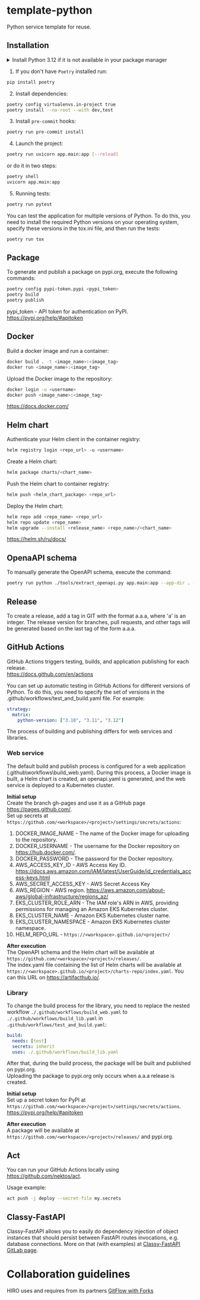 # template-python
Python service template for reuse.

## Installation
<details>
<summary>Install Python 3.12 if it is not available in your package manager</summary>

These instructions are for Ubuntu 22.04. If you're on a different distribution,
or - God forbid! - Windows, you should adjust these accordingly.

Also, these instructions are about using Poetry with Pyenv-managed (non-system) Python.
 
### Step 1: Update and Install Dependencies
Before we install pyenv, we need to update our package lists for upgrades and new package installations. We also need to install dependencies for pyenv. 

Open your terminal and type:
```bash
sudo apt-get update
sudo apt-get install -y make build-essential libssl-dev zlib1g-dev libbz2-dev \
libreadline-dev libsqlite3-dev wget curl llvm libncursesw5-dev xz-utils \
tk-dev libxml2-dev libxmlsec1-dev libffi-dev liblzma-dev
```

### Step 2: Install Pyenv
We will clone pyenv from the official GitHub repository and add it to our system path.
```bash
git clone https://github.com/pyenv/pyenv.git ~/.pyenv
echo 'export PYENV_ROOT="$HOME/.pyenv"' >> ~/.bashrc
echo 'export PATH="$PYENV_ROOT/bin:$PATH"' >> ~/.bashrc
echo 'eval "$(pyenv init -)"' >> ~/.bashrc
exec "$SHELL"
```

### Step 3: Install Python 3.12
Now that pyenv is installed, we can install different Python versions. To install Python 3.12, use the following command:
```bash
pyenv install 3.12
```

### Step 4: Connect Poetry to it
Do this in the template dir. Pycharm will automatically connect to it later
```bash
poetry env use ~/.pyenv/versions/3.12.1/bin/python
```
(change the version number accordingly to what is installed)

Finally, verify that Poetry indeed is connected to the proper version:
```bash
poetry enf info
```
</details>  

1. If you don't have `Poetry` installed run:
```bash
pip install poetry
```

2. Install dependencies:
```bash
poetry config virtualenvs.in-project true
poetry install --no-root --with dev,test
```

3. Install `pre-commit` hooks:
```bash
poetry run pre-commit install
```

4. Launch the project:
```bash
poetry run uvicorn app.main:app [--reload]
```
or do it in two steps:
```bash
poetry shell
uvicorn app.main:app
```

5. Running tests:
```bash
poetry run pytest
```

You can test the application for multiple versions of Python. To do this, you need to install the required Python versions on your operating system, specify these versions in the tox.ini file, and then run the tests:
```bash
poetry run tox
```

## Package
To generate and publish a package on pypi.org, execute the following commands:
```bash
poetry config pypi-token.pypi <pypi_token>
poetry build
poetry publish
```

pypi_token - API token for authentication on PyPI. https://pypi.org/help/#apitoken

## Docker
Build a docker image and run a container:
```bash
docker build . -t <image_name>:<image_tag>
docker run <image_name>:<image_tag>
```

Upload the Docker image to the repository:
```bash
docker login -u <username>
docker push <image_name>:<image_tag>
```

https://docs.docker.com/

## Helm chart
Authenticate your Helm client in the container registry:
```bash
helm registry login <repo_url> -u <username>
```

Create a Helm chart:
```bash
helm package charts/<chart_name>
```

Push the Helm chart to container registry:
```bash
helm push <helm_chart_package> <repo_url>
```

Deploy the Helm chart:
```bash
helm repo add <repo_name> <repo_url>
helm repo update <repo_name>
helm upgrade --install <release_name> <repo_name>/<chart_name>
```

https://helm.sh/ru/docs/

## OpenaAPI schema
To manually generate the OpenAPI schema, execute the command:
```bash
poetry run python ./tools/extract_openapi.py app.main:app --app-dir . --out openapi.yaml --app_version <version>
```

## Release
To create a release, add a tag in GIT with the format a.a.a, where 'a' is an integer.
The release version for branches, pull requests, and other tags will be generated based on the last tag of the form a.a.a.

## GitHub Actions
GitHub Actions triggers testing, builds, and application publishing for each release.  
https://docs.github.com/en/actions  

You can set up automatic testing in GitHub Actions for different versions of Python. To do this, you need to specify the set of versions in the .github/workflows/test_and_build.yaml file. For example:
```yaml
strategy:
  matrix:
    python-version: ["3.10", "3.11", "3.12"]
```

The process of building and publishing differs for web services and libraries.

### Web service
The default build and publish process is configured for a web application (.github\workflows\build_web.yaml).
During this process, a Docker image is built, a Helm chart is created, an openapi.yaml is generated, and the web service is deployed to a Kubernetes cluster.

**Initial setup**  
Create the branch gh-pages and use it as a GitHub page https://pages.github.com/.  
Set up secrets at `https://github.com/<workspace>/<project>/settings/secrets/actions`:
1. DOCKER_IMAGE_NAME - The name of the Docker image for uploading to the repository.
2. DOCKER_USERNAME - The username for the Docker repository on https://hub.docker.com/.
3. DOCKER_PASSWORD - The password for the Docker repository.
4. AWS_ACCESS_KEY_ID - AWS Access Key ID. https://docs.aws.amazon.com/IAM/latest/UserGuide/id_credentials_access-keys.html
5. AWS_SECRET_ACCESS_KEY - AWS Secret Access Key
6. AWS_REGION - AWS region. https://aws.amazon.com/about-aws/global-infrastructure/regions_az/
7. EKS_CLUSTER_ROLE_ARN - The IAM role's ARN in AWS, providing permissions for managing an Amazon EKS Kubernetes cluster.
8. EKS_CLUSTER_NAME - Amazon EKS Kubernetes cluster name.
9. EKS_CLUSTER_NAMESPACE - Amazon EKS Kubernetes cluster namespace.
10. HELM_REPO_URL - `https://<workspace>.github.io/<project>/`

**After execution**  
The OpenAPI schema and the Helm chart will be available at `https://github.com/<workspace>/<project>/releases/`.  
The index.yaml file containing the list of Helm charts will be available at `https://<workspace>.github.io/<project>/charts-repo/index.yaml`. You can this URL on https://artifacthub.io/.

### Library
To change the build process for the library, you need to replace the nested workflow `./.github/workflows/build_web.yaml` to `./.github/workflows/build_lib.yaml` in `.github/workflows/test_and_build.yaml`:
```yaml
build:
  needs: [test]
  secrets: inherit
  uses: ./.github/workflows/build_lib.yaml
```

After that, during the build process, the package will be built and published on pypi.org.  
Uploading the package to pypi.org only occurs when a.a.a release is created.

**Initial setup**  
Set up a secret token for PyPI at `https://github.com/<workspace>/<project>/settings/secrets/actions`.
https://pypi.org/help/#apitoken

**After execution**  
A package will be available at `https://github.com/<workspace>/<project>/releases/` and pypi.org. 

## Act
You can run your GitHub Actions locally using https://github.com/nektos/act. 

Usage example:
```bash
act push -j deploy --secret-file my.secrets
```

## Classy-FastAPI
Classy-FastAPI allows you to easily do dependency injection of 
object instances that should persist between FastAPI routes invocations,
e.g. database connections.
More on that (with examples) at [Classy-FastAPI GitLab page](https://gitlab.com/companionlabs-opensource/classy-fastapi).

# Collaboration guidelines
HIRO uses and requires from its partners [GitFlow with Forks](https://hirodevops.notion.site/GitFlow-with-Forks-3b737784e4fc40eaa007f04aed49bb2e?pvs=4)
